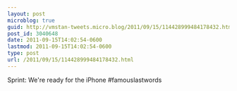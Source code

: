 ```yaml
---
layout: post
microblog: true
guid: http://vmstan-tweets.micro.blog/2011/09/15/114428999484178432.html
post_id: 3040648
date: 2011-09-15T14:02:54-0600
lastmod: 2011-09-15T14:02:54-0600
type: post
url: /2011/09/15/114428999484178432.html
---
```

Sprint: We're ready for the iPhone #famouslastwords
